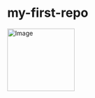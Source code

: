 # my-first-repo

<img width="154" height="143" alt="Image" src="https://github.com/user-attachments/assets/336d118b-0287-4371-b3c6-87336ef28d70" />
